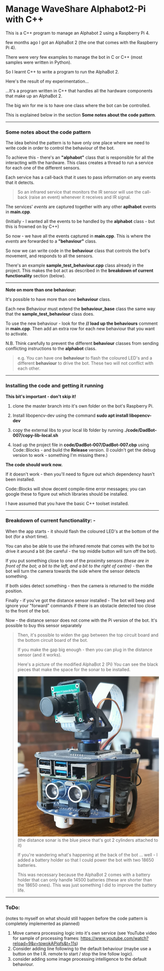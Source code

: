 
# Manage WaveShare Alphabot2-Pi with C++

This is a C++ program to manage an Alphabot 2 using a Raspberry Pi 4.

few months ago I got an AlphaBot 2 (the one that comes with the Raspberry Pi 4).

There were very few examples to manage the bot in C or C++ (most samples were written in Python).

So I learnt C++ to write a program to run the AlphaBot 2.

Here's the result of my experimentation...

...It's a program written in C++ that handles all the hardware components that make up an AlphaBot 2.

The big win for me is to have one class where the bot can be controlled.

This is explained below in the section **Some notes about the code pattern**.

---

### Some notes about the code pattern

The idea behind the pattern is to have only one place where we need to write code in order to control the behaviour of the bot.

To achieve this - there's an **"alphabot"** class that is responsible for all the interacting with the hardware. This class creates a thread to run a service for each one of the different sensors.

Each service has a call-back that it uses to pass information on any events that it detects.

> So an infrared service that monitors the IR sensor will use the call-back (raise an
> event) whenever it receives and IR signal.

The services' *events* are captured together with any other **aplhabot** events in **main.cpp**.

(Initially - I wanted all the events to be handled by the **alphabot** class - but this is frowned on by C++)

So now - we have all the events captured in **main.cpp**. This is where the *events* are forwarded to a **"behaviour"** class.

So now we can write code in the **behaviour** class that controls the bot's movement, and responds to all the sensors.

There's an example **sample_test_behaviour.cpp** class already in the project. This makes the bot act as described in the **breakdown of current functionality** section (below).

---

**Note on more than one behaviour:**

It's possible to have more than one **behaviour** class.

Each new Behaviour must extend the **behaviour_base** class the same way that the **sample_test_behaviour** class does.

To use the new behaviour - look for the **// load up the behaviours** comment in **main.cpp**. Then add an extra row for each new behaviour that you want to activate.

N.B. Think carefully to prevent the different **behaviour** classes from sending conflicting instructions to the **alphabot** class.

> e.g. You can have one **behaviour** to flash the coloured LED's
> and a different **behaviour** to drive the bot.
> These two will not conflict with each other.

---

### Installing the code and getting it running
  **This bit's important - don't skip it!**

1. clone the master branch into it's own folder on the bot's Raspberry Pi.

2. Install libopencv-dev using the command   **sudo apt install libopencv-dev**
  
3. copy the external libs to your local lib folder by running   **./code/DadBot-007/copy-lib-local.sh**

4. load up the project file in **code/DadBot-007/DadBot-007.cbp** using Code::Blocks - and build the **Release** version.   (I couldn't get the debug version to work - something I'm missing there.)


**The code should work now.**

If it doesn't work - then you'll need to figure out which dependency hasn't been installed.

Code::Blocks will show decent compile-time error messages; you can google these to figure out which libraries should be installed.

I have assumed that you have the basic C++ toolset installed.

---

### Breakdown of current functionality: -

When the app starts - it should flash the coloured LED's at the bottom of the bot (for a short time).

You can also be able to use the infrared remote that comes with the bot to drive it around a bit
(be careful - the top middle button will turn off the bot).

If you put something close to one of the proximity sensors *(these are in front of the bot; a bit to the left, and a bit to the right of centre)* - then the bot will turn the camera towards the side where the sensor detects something.

If both sides detect something - then the camera is returned to the middle position.

Finally - if you've got the distance sensor installed - The bot will beep and ignore your "forward" commands if there is an obstacle detected too close to the front of the bot.

Now - the distance sensor does not come with the Pi version of the bot.
It's possible to buy this sensor separately

> Then, it's possible to widen the gap between the top
> circuit board and the bottom circuit board of the bot.
> 
> If you make the gap big enough - then you can 
> plug in the distance sensor (and it works).
> 
> Here's a picture of the modified AlphaBot 2 (Pi)
> You can see the black pieces that make the space for the sonar to be installed.
> 
> ![Image of DadBot-007](https://raw.githubusercontent.com/David-Mawer/Alphabot-2-Raspberry-Pi-Code/main/DadBot-007%20with%20Sonar.jpg)
> (the distance sonar is the blue piece that's got 2 cylinders attached to it)
> 
> If you're wandering what's happening at the back of the bot ... well - I added a battery holder so that I could power the bot with two 18650 batteries.
>
> This was necessary because the AlphaBot 2 comes with a battery holder that can only handle 14500 batteries (these are shorter than the 18650 ones).
> This was just something I did to improve the battery life.

---

### ToDo:

(notes to myself on what should still happen before the code pattern is completely implemented as planned)

1. Move camera processing logic into it's own service (see YouTube video for sample of processing frames: https://www.youtube.com/watch?reload=9&v=tpwokAPiqfs&t=11s)
2. Consider adding line following to the default behaviour (maybe use a button on the I.R. remote to start / stop the line follow logic).
3. consider adding some image processing intelligence to the default behaviour.
